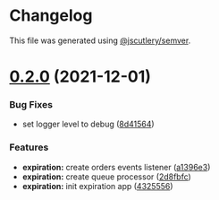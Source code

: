 # Changelog

This file was generated using [@jscutlery/semver](https://github.com/jscutlery/semver).

# [0.2.0](https://github.com/getlarge/ticketing/compare/v0.1.0...v0.2.0) (2021-12-01)


### Bug Fixes

* set logger level to debug ([8d41564](https://github.com/getlarge/ticketing/commit/8d4156475bfc2b1b6e95d7eda567063569548b65))


### Features

* **expiration:** create orders events listener ([a1396e3](https://github.com/getlarge/ticketing/commit/a1396e3a6ee176d9b873539a51efcf7984fd3032))
* **expiration:** create queue processor ([2d8fbfc](https://github.com/getlarge/ticketing/commit/2d8fbfc601caad68538a9e83118a7744d7c567b1))
* **expiration:** init expiration app ([4325556](https://github.com/getlarge/ticketing/commit/43255561bb1e390d837279ad6cee4bf871894cb1))
